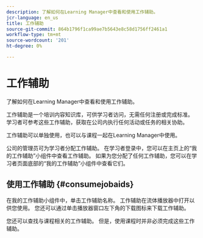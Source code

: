 ```yaml
---
description: 了解如何在Learning Manager中查看和使用工作辅助。
jcr-language: en_us
title: 工作辅助
source-git-commit: 864b1796f1ca99ae7b5643e8c58d1756ff2461a1
workflow-type: tm+mt
source-wordcount: '201'
ht-degree: 0%

---
```




# 工作辅助

了解如何在Learning Manager中查看和使用工作辅助。

工作辅助是一个培训内容知识库，可供学习者访问，无需任何注册或完成标准。 学习者可参考这些工作辅助，获取在公司内执行任何活动或任务的相关协助。

工作辅助可以单独使用，也可以与课程一起在Learning Manager中使用。

公司的管理员可为学习者分配工作辅助。 在学习者登录中，您可以在主页上的“我的工作辅助”小组件中查看工作辅助。 如果为您分配了任何工作辅助，您可以在学习者页面底部的“我的工作辅助”小组件中查看它们。

## 使用工作辅助 {#consumejobaids}

在我的工作辅助小组件中，单击工作辅助名称。 工作辅助在流体播放器中打开以供您使用。 您还可以通过单击播放器窗口左下角的下载图标来下载工作辅助。

您还可以查找与课程相关的工作辅助。 但是，使用课程时并非必须完成这些工作辅助。
